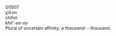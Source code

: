 <body>
  <p>G5507<br>  χίλιοι  <br> chilioi  <br><i>khil‘-ee-oy </i><br>Plural of uncertain affinity; a <i>thousand:</i> - thousand.<br></p>
 </body>